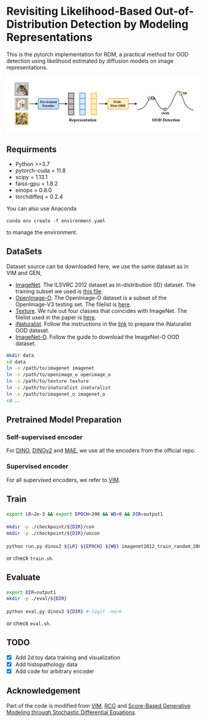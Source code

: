 # Revisiting Likelihood-Based Out-of-Distribution Detection by Modeling Representations

This is the pytorch implementation for RDM, a practical method for OOD detection using likelihood estimated by diffusion models on image representations.

<p align="center">
  <img src="figures/rdm.png" width="800">
</p>

## Requirments

* Python >=3.7
* pytorch-cuda = 11.8
* scipy =  1.13.1 
* faiss-gpu = 1.8.2
* einops = 0.8.0
* torchdiffeq = 0.2.4

You can also use Anaconda

`conda env create -f environment.yaml `

to manage the environment.


## DataSets

Dataset source can be downloaded here, we use the same dataset as in VIM and GEN,

- [ImageNet](https://www.image-net.org/). The ILSVRC 2012 dataset as In-distribution (ID) dataset. The training subset we used is [this file](datalists/imagenet2012_train_random_200k.txt).
- [OpenImage-O](https://github.com/openimages/dataset/blob/main/READMEV3.md). The OpenImage-O dataset is a subset of the OpenImage-V3 testing set. The filelist is [here](datalists/openimage_o.txt).  
- [Texture](https://www.robots.ox.ac.uk/~vgg/data/dtd/). We rule out four classes that coincides with ImageNet. The filelist used in the paper is [here](datalists/texture.txt).
- [iNaturalist](https://arxiv.org/pdf/1707.06642.pdf). Follow the instructions in the [link](https://github.com/deeplearning-wisc/large_scale_ood) to prepare the iNaturalist OOD dataset.
- [ImageNet-O](https://github.com/hendrycks/natural-adv-examples). Follow the guide to download the ImageNet-O OOD dataset.

```bash
mkdir data
cd data
ln -s /path/to/imagenet imagenet
ln -s /path/to/openimage_o openimage_o
ln -s /path/to/texture texture
ln -s /path/to/inaturalist inaturalist
ln -s /path/to/imagenet_o imagenet_o
cd ..
```

## Pretrained Model Preparation

### Self-supervised encoder

For [DINO](https://github.com/facebookresearch/dino), [DINOv2](https://github.com/facebookresearch/dinov2) and [MAE](https://github.com/facebookresearch/mae), we use all the encoders from the official repo.

### Supervised encoder

For all supervised encoders, we refer to [VIM](https://github.com/haoqiwang/vim).

## Train

```bash 
export LR=2e-3 && export EPOCH=200 && WD=0 && DIR=output1

mkdir -p ./checkpoint/${DIR}/con
mkdir -p ./checkpoint/${DIR}/uncon

python run.py dinov2 ${LR} ${EPOCH} ${WD} imagenet2012_train_random_200k.pkl ${DIR} #-logit -norm
```
or check `train.sh`.

## Evaluate

```bash 
export DIR=output1
mkdir -p ./eval/${DIR}

python eval.py dinov2 ${DIR} #-logit -norm
```
or check `eval.sh`.

## TODO

- [x] Add 2d toy data training and visualization
- [x] Add histopathology data
- [x] Add code for arbitrary encoder 

## Acknowledgement

Part of the code is modified from [VIM](https://github.com/haoqiwang/vim), [RCG](https://github.com/LTH14/rcg) and [Score-Based Generative Modeling through Stochastic Differential Equations](https://github.com/yang-song/score_sde).

